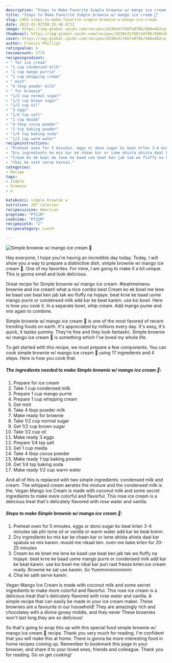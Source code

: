 ```yaml
---
description: "Steps to Make Favorite Simple brownie w/ mango ice cream 🍨"
title: "Steps to Make Favorite Simple brownie w/ mango ice cream 🍨"
slug: 1465-steps-to-make-favorite-simple-brownie-w-mango-ice-cream
date: 2022-01-02T08:35:46.671Z
image: https://img-global.cpcdn.com/recipes/d330e317687a9f86/680x482cq70/simple-brownie-w-mango-ice-cream-recipe-main-photo.jpg
thumbnail: https://img-global.cpcdn.com/recipes/d330e317687a9f86/680x482cq70/simple-brownie-w-mango-ice-cream-recipe-main-photo.jpg
cover: https://img-global.cpcdn.com/recipes/d330e317687a9f86/680x482cq70/simple-brownie-w-mango-ice-cream-recipe-main-photo.jpg
author: Francis Phillips
ratingvalue: 4
reviewcount: 1774
recipeingredient:
- " for ice cream"
- "1 cup condensed milk"
- "1 cup mango purrie"
- "1 cup whipping cream"
- " mint"
- "4 tbsp powder milk"
- " for brownie"
- "1/2 cup normal sugar"
- "1/2 cup brown sugar"
- "1/2 cup oil"
- "3 eggs"
- "1/4 tsp salt"
- "1 cup maida"
- "4 tbsp cocoa powder"
- "1 tsp baking powder"
- "1/4 tsp baking soda"
- "1/2 cup warm water"
recipeinstructions:
- "Preheat oven for 5 minutes. eggs or dono sugar ko beat krlen 3-4 minutes tak phr isme oil or vanilla or warm water add kar ke beat krenn."
- "Dry ingredients ko mix kar ke chaan kar or isme ahista ahista daal kar spatula se mix karein. mould me nikaal lein. oven me bake krlen for 20-25 minutes"
- "Cream ko ek bowl me lene ke baad use beat ken jab tak wo fluffy na hojaye. beat krne ke baad usme mango purre or condensed milk add kar ke beat karein. use ksi bowl me nikal kar puri raat freeze krlen.ice cream ready. Brownie ke sat use karein. So Yummmmmmmmm"
- "Chai ke sath serve karein."
categories:
- Recipe
tags:
- simple
- brownie
- w

katakunci: simple brownie w 
nutrition: 287 calories
recipecuisine: American
preptime: "PT11M"
cooktime: "PT32M"
recipeyield: "1"
recipecategory: Lunch

---
```



![Simple brownie w/ mango ice cream 🍨](https://img-global.cpcdn.com/recipes/d330e317687a9f86/680x482cq70/simple-brownie-w-mango-ice-cream-recipe-main-photo.jpg)

Hey everyone, I hope you're having an incredible day today. Today, I will show you a way to prepare a distinctive dish, simple brownie w/ mango ice cream 🍨. One of my favorites. For mine, I am going to make it a bit unique. This is gonna smell and look delicious.

Great recipe for Simple brownie w/ mango ice cream. #teatimemenu brownie and ice cream! what a nice combo best Cream ko ek bowl me lene ke baad use beat ken jab tak wo fluffy na hojaye. beat krne ke baad usme mango purre or condensed milk add kar ke beat karein. use ksi bowl. Here is how you cook it. In a separate bowl, whip cream. Add mango puree and mix again to combine.

Simple brownie w/ mango ice cream 🍨 is one of the most favored of recent trending foods on earth. It's appreciated by millions every day. It's easy, it's quick, it tastes yummy. They're fine and they look fantastic. Simple brownie w/ mango ice cream 🍨 is something which I've loved my whole life.


To get started with this recipe, we must prepare a few components. You can cook simple brownie w/ mango ice cream 🍨 using 17 ingredients and 4 steps. Here is how you cook that.

<!--inarticleads1-->

##### The ingredients needed to make Simple brownie w/ mango ice cream 🍨:

1. Prepare  for ice cream
1. Take 1 cup condensed milk
1. Prepare 1 cup mango purrie
1. Prepare 1 cup whipping cream
1. Get  mint
1. Take 4 tbsp powder milk
1. Make ready  for brownie
1. Take 1/2 cup normal sugar
1. Get 1/2 cup brown sugar
1. Take 1/2 cup oil
1. Make ready 3 eggs
1. Prepare 1/4 tsp salt
1. Get 1 cup maida
1. Take 4 tbsp cocoa powder
1. Make ready 1 tsp baking powder
1. Get 1/4 tsp baking soda
1. Make ready 1/2 cup warm water


And all of this is replaced with two simple ingredients: condensed milk and cream. The whipped cream aerates the mixture and the condensed milk is the. Vegan Mango Ice Cream is made with coconut milk and some secret ingredients to make more colorful and flavorful. This rose ice cream is a delicious treat that&#39;s delicately flavored with rose water and vanilla. 

<!--inarticleads2-->

##### Steps to make Simple brownie w/ mango ice cream 🍨:

1. Preheat oven for 5 minutes. eggs or dono sugar ko beat krlen 3-4 minutes tak phr isme oil or vanilla or warm water add kar ke beat krenn.
1. Dry ingredients ko mix kar ke chaan kar or isme ahista ahista daal kar spatula se mix karein. mould me nikaal lein. oven me bake krlen for 20-25 minutes
1. Cream ko ek bowl me lene ke baad use beat ken jab tak wo fluffy na hojaye. beat krne ke baad usme mango purre or condensed milk add kar ke beat karein. use ksi bowl me nikal kar puri raat freeze krlen.ice cream ready. Brownie ke sat use karein. So Yummmmmmmmm
1. Chai ke sath serve karein.


Vegan Mango Ice Cream is made with coconut milk and some secret ingredients to make more colorful and flavorful. This rose ice cream is a delicious treat that&#39;s delicately flavored with rose water and vanilla. A simple recipe that can easily be made in your ice cream maker. These brownies are a favourite in our household! They are amazingly rich and chocolatey with a divine gooey middle, and they never These brownies won&#39;t last long.they are so delicious! 

So that's going to wrap this up with this special food simple brownie w/ mango ice cream 🍨 recipe. Thank you very much for reading. I'm confident that you will make this at home. There is gonna be more interesting food in home recipes coming up. Remember to bookmark this page in your browser, and share it to your loved ones, friends and colleague. Thank you for reading. Go on get cooking!
